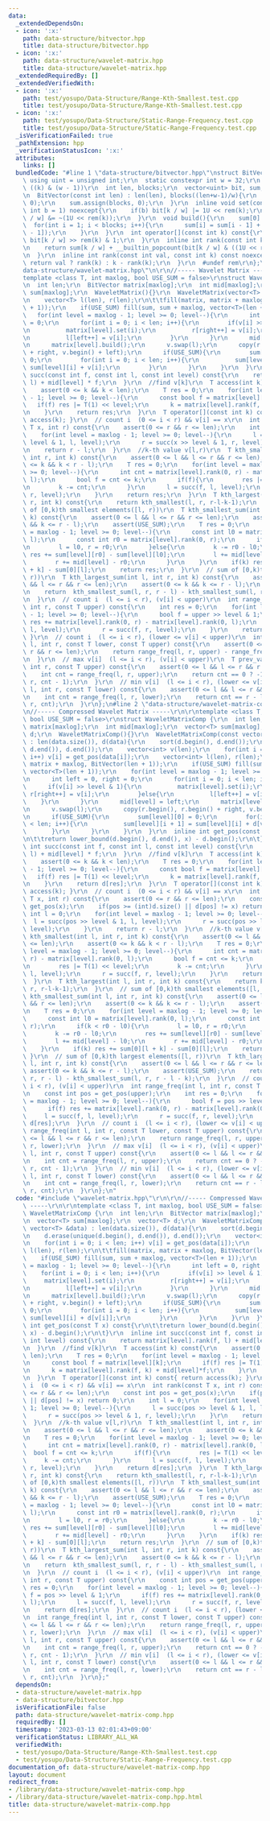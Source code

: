 ```yaml
---
data:
  _extendedDependsOn:
  - icon: ':x:'
    path: data-structure/bitvector.hpp
    title: data-structure/bitvector.hpp
  - icon: ':x:'
    path: data-structure/wavelet-matrix.hpp
    title: data-structure/wavelet-matrix.hpp
  _extendedRequiredBy: []
  _extendedVerifiedWith:
  - icon: ':x:'
    path: test/yosupo/Data-Structure/Range-Kth-Smallest.test.cpp
    title: test/yosupo/Data-Structure/Range-Kth-Smallest.test.cpp
  - icon: ':x:'
    path: test/yosupo/Data-Structure/Static-Range-Frequency.test.cpp
    title: test/yosupo/Data-Structure/Static-Range-Frequency.test.cpp
  _isVerificationFailed: true
  _pathExtension: hpp
  _verificationStatusIcon: ':x:'
  attributes:
    links: []
  bundledCode: "#line 1 \"data-structure/bitvector.hpp\"\nstruct BitVector {\r\n \
    \ using uint = unsigned int;\r\n  static constexpr int w = 32;\r\n  #define rem(k)\
    \ ((k) & (w - 1))\r\n  int len, blocks;\r\n  vector<uint> bit, sum;\r\n  BitVector(){}\r\
    \n  BitVector(const int len) : len(len), blocks((len+w-1)/w){\r\n    bit.assign(blocks,\
    \ 0);\r\n    sum.assign(blocks, 0);\r\n  }\r\n  inline void set(const int k, const\
    \ int b = 1) noexcept{\r\n    if(b) bit[k / w] |= 1U << rem(k);\r\n    else bit[k\
    \ / w] &= ~(1U << rem(k));\r\n  }\r\n  void build(){\r\n    sum[0] = 0;\r\n  \
    \  for(int i = 1; i < blocks; i++){\r\n      sum[i] = sum[i - 1] + __builtin_popcount(bit[i\
    \ - 1]);\r\n    }\r\n  }\r\n  int operator[](const int k) const{\r\n    return\
    \ bit[k / w] >> rem(k) & 1;\r\n  }\r\n  inline int rank(const int k) const noexcept{\r\
    \n    return sum[k / w] + __builtin_popcount(bit[k / w] & ((1U << rem(k)) - 1));\r\
    \n  }\r\n  inline int rank(const int val, const int k) const noexcept{\r\n   \
    \ return val ? rank(k) : k - rank(k);\r\n  }\r\n  #undef rem\r\n};\n#line 2 \"\
    data-structure/wavelet-matrix.hpp\"\n\r\n//----- Wavelet Matrix -----\r\n\r\n\
    template <class T, int maxlog, bool USE_SUM = false>\r\nstruct WaveletMatrix {\r\
    \n  int len;\r\n  BitVector matrix[maxlog];\r\n  int mid[maxlog];\r\n  vector<T>\
    \ sum[maxlog];\r\n  WaveletMatrix(){}\r\n  WaveletMatrix(vector<T> v) : len(v.size()){\r\
    \n    vector<T> l(len), r(len);\r\n\t\tfill(matrix, matrix + maxlog, BitVector(len\
    \ + 1));\r\n    if(USE_SUM) fill(sum, sum + maxlog, vector<T>(len + 1));\r\n \
    \   for(int level = maxlog - 1; level >= 0; level--){\r\n      int left = 0, right\
    \ = 0;\r\n      for(int i = 0; i < len; i++){\r\n        if(v[i] >> level & 1){\r\
    \n          matrix[level].set(i);\r\n          r[right++] = v[i];\r\n        }else{\r\
    \n          l[left++] = v[i];\r\n        }\r\n      }\r\n      mid[level] = left;\r\
    \n      matrix[level].build();\r\n      v.swap(l);\r\n      copy(r.begin(), r.begin()\
    \ + right, v.begin() + left);\r\n      if(USE_SUM){\r\n        sum[level][0] =\
    \ 0;\r\n        for(int i = 0; i < len; i++){\r\n          sum[level][i + 1] =\
    \ sum[level][i] + v[i];\r\n        }\r\n      }\r\n    }\r\n  }\r\n  inline int\
    \ succ(const int f, const int l, const int level) const{\r\n    return matrix[level].rank(f,\
    \ l) + mid[level] * f;\r\n  }\r\n  //find v[k]\r\n  T access(int k) const{\r\n\
    \    assert(0 <= k && k < len);\r\n    T res = 0;\r\n    for(int level = maxlog\
    \ - 1; level >= 0; level--){\r\n      const bool f = matrix[level][k];\r\n   \
    \   if(f) res |= T(1) << level;\r\n      k = matrix[level].rank(f, k) + mid[level]*f;\r\
    \n    }\r\n    return res;\r\n  }\r\n  T operator[](const int k) const{ return\
    \ access(k); }\r\n  // count i  (0 <= i < r) && v[i] == x\r\n  int rank(const\
    \ T x, int r) const{\r\n    assert(0 <= r && r <= len);\r\n    int l = 0;\r\n\
    \    for(int level = maxlog - 1; level >= 0; level--){\r\n      l = succ(x >>\
    \ level & 1, l, level);\r\n      r = succ(x >> level & 1, r, level);\r\n    }\r\
    \n    return r - l;\r\n  }\r\n  //k-th value v[l,r)\r\n  T kth_smallest(int l,\
    \ int r, int k) const{\r\n    assert(0 <= l && l <= r && r <= len);\r\n    assert(0\
    \ <= k && k < r - l);\r\n    T res = 0;\r\n    for(int level = maxlog - 1; level\
    \ >= 0; level--){\r\n      int cnt = matrix[level].rank(0, r) - matrix[level].rank(0,\
    \ l);\r\n      bool f = cnt <= k;\r\n      if(f){\r\n        res |= T(1) << level;\r\
    \n        k -= cnt;\r\n      }\r\n      l = succ(f, l, level);\r\n      r = succ(f,\
    \ r, level);\r\n    }\r\n    return res;\r\n  }\r\n  T kth_largest(int l, int\
    \ r, int k) const{\r\n    return kth_smallest(l, r, r-l-k-1);\r\n  }\r\n  // sum\
    \ of [0,k)th smallest elements([l, r))\r\n  T kth_smallest_sum(int l, int r, int\
    \ k) const{\r\n    assert(0 <= l && l <= r && r <= len);\r\n    assert(0 <= k\
    \ && k <= r - l);\r\n    assert(USE_SUM);\r\n    T res = 0;\r\n    for(int level\
    \ = maxlog - 1; level >= 0; level--){\r\n      const int l0 = matrix[level].rank(0,\
    \ l);\r\n      const int r0 = matrix[level].rank(0, r);\r\n      if(k < r0 - l0){\r\
    \n        l = l0, r = r0;\r\n      }else{\r\n        k -= r0 - l0;\r\n       \
    \ res += sum[level][r0] - sum[level][l0];\r\n        l += mid[level] - l0;\r\n\
    \        r += mid[level] - r0;\r\n      }\r\n    }\r\n    if(k) res += sum[0][l\
    \ + k] - sum[0][l];\r\n    return res;\r\n  }\r\n  // sum of [0,k)th largest elements([l,\
    \ r))\r\n  T kth_largest_sum(int l, int r, int k) const{\r\n    assert(0 <= l\
    \ && l <= r && r <= len);\r\n    assert(0 <= k && k <= r - l);\r\n    assert(USE_SUM);\r\
    \n    return  kth_smallest_sum(l, r, r - l) - kth_smallest_sum(l, r, r - l - k);\r\
    \n  }\r\n  // count i  (l <= i < r), (v[i] < upper)\r\n  int range_freq(int l,\
    \ int r, const T upper) const{\r\n    int res = 0;\r\n    for(int level = maxlog\
    \ - 1; level >= 0; level--){\r\n      bool f = upper >> level & 1;\r\n      if(f)\
    \ res += matrix[level].rank(0, r) - matrix[level].rank(0, l);\r\n      l = succ(f,\
    \ l, level);\r\n      r = succ(f, r, level);\r\n    }\r\n    return res;\r\n \
    \ }\r\n  // count i  (l <= i < r), (lower <= v[i] < upper)\r\n  int range_freq(int\
    \ l, int r, const T lower, const T upper) const{\r\n    assert(0 <= l && l <=\
    \ r && r <= len);\r\n    return range_freq(l, r, upper) - range_freq(l, r, lower);\r\
    \n  }\r\n  // max v[i]  (l <= i < r), (v[i] < upper)\r\n  T prev_value(int l,\
    \ int r, const T upper) const{\r\n    assert(0 <= l && l <= r && r <= len);\r\n\
    \    int cnt = range_freq(l, r, upper);\r\n    return cnt == 0 ? -1 : kth_smallest(l,\
    \ r, cnt - 1);\r\n  }\r\n  // min v[i]  (l <= i < r), (lower <= v[i])\r\n  T next_value(int\
    \ l, int r, const T lower) const{\r\n    assert(0 <= l && l <= r && r <= len);\r\
    \n    int cnt = range_freq(l, r, lower);\r\n    return cnt == r - l ? -1 : kth_smallest(l,\
    \ r, cnt);\r\n  }\r\n};\n#line 2 \"data-structure/wavelet-matrix-comp.hpp\"\n\r\
    \n//----- Compressed Wavelet Matrix -----\r\n\r\ntemplate <class T, int maxlog,\
    \ bool USE_SUM = false>\r\nstruct WaveletMatrixComp {\r\n  int len;\r\n  BitVector\
    \ matrix[maxlog];\r\n  int mid[maxlog];\r\n  vector<T> sum[maxlog];\r\n  vector<T>\
    \ d;\r\n  WaveletMatrixComp(){}\r\n  WaveletMatrixComp(const vector<T> &data)\
    \ : len(data.size()), d(data){\r\n    sort(d.begin(), d.end());\r\n    d.erase(unique(d.begin(),\
    \ d.end()), d.end());\r\n    vector<int> v(len);\r\n    for(int i = 0; i < len;\
    \ i++) v[i] = get_pos(data[i]);\r\n    vector<int> l(len), r(len);\r\n\t\tfill(matrix,\
    \ matrix + maxlog, BitVector(len + 1));\r\n    if(USE_SUM) fill(sum, sum + maxlog,\
    \ vector<T>(len + 1));\r\n    for(int level = maxlog - 1; level >= 0; level--){\r\
    \n      int left = 0, right = 0;\r\n      for(int i = 0; i < len; i++){\r\n  \
    \      if(v[i] >> level & 1){\r\n          matrix[level].set(i);\r\n         \
    \ r[right++] = v[i];\r\n        }else{\r\n          l[left++] = v[i];\r\n    \
    \    }\r\n      }\r\n      mid[level] = left;\r\n      matrix[level].build();\r\
    \n      v.swap(l);\r\n      copy(r.begin(), r.begin() + right, v.begin() + left);\r\
    \n      if(USE_SUM){\r\n        sum[level][0] = 0;\r\n        for(int i = 0; i\
    \ < len; i++){\r\n          sum[level][i + 1] = sum[level][i] + d[v[i]];\r\n \
    \       }\r\n      }\r\n    }\r\n  }\r\n  inline int get_pos(const T x) const{\r\
    \n\t\treturn lower_bound(d.begin(), d.end(), x) - d.begin();\r\n\t}\r\n  inline\
    \ int succ(const int f, const int l, const int level) const{\r\n    return matrix[level].rank(f,\
    \ l) + mid[level] * f;\r\n  }\r\n  //find v[k]\r\n  T access(int k) const{\r\n\
    \    assert(0 <= k && k < len);\r\n    T res = 0;\r\n    for(int level = maxlog\
    \ - 1; level >= 0; level--){\r\n      const bool f = matrix[level][k];\r\n   \
    \   if(f) res |= T(1) << level;\r\n      k = matrix[level].rank(f, k) + mid[level]*f;\r\
    \n    }\r\n    return d[res];\r\n  }\r\n  T operator[](const int k) const{ return\
    \ access(k); }\r\n  // count i  (0 <= i < r) && v[i] == x\r\n  int rank(const\
    \ T x, int r) const{\r\n    assert(0 <= r && r <= len);\r\n    const int pos =\
    \ get_pos(x);\r\n    if(pos >= (int)d.size() || d[pos] != x) return 0;\r\n   \
    \ int l = 0;\r\n    for(int level = maxlog - 1; level >= 0; level--){\r\n    \
    \  l = succ(pos >> level & 1, l, level);\r\n      r = succ(pos >> level & 1, r,\
    \ level);\r\n    }\r\n    return r - l;\r\n  }\r\n  //k-th value v[l,r)\r\n  T\
    \ kth_smallest(int l, int r, int k) const{\r\n    assert(0 <= l && l <= r && r\
    \ <= len);\r\n    assert(0 <= k && k < r - l);\r\n    T res = 0;\r\n    for(int\
    \ level = maxlog - 1; level >= 0; level--){\r\n      int cnt = matrix[level].rank(0,\
    \ r) - matrix[level].rank(0, l);\r\n      bool f = cnt <= k;\r\n      if(f){\r\
    \n        res |= T(1) << level;\r\n        k -= cnt;\r\n      }\r\n      l = succ(f,\
    \ l, level);\r\n      r = succ(f, r, level);\r\n    }\r\n    return d[res];\r\n\
    \  }\r\n  T kth_largest(int l, int r, int k) const{\r\n    return kth_smallest(l,\
    \ r, r-l-k-1);\r\n  }\r\n  // sum of [0,k)th smallest elements([l, r))\r\n  T\
    \ kth_smallest_sum(int l, int r, int k) const{\r\n    assert(0 <= l && l <= r\
    \ && r <= len);\r\n    assert(0 <= k && k <= r - l);\r\n    assert(USE_SUM);\r\
    \n    T res = 0;\r\n    for(int level = maxlog - 1; level >= 0; level--){\r\n\
    \      const int l0 = matrix[level].rank(0, l);\r\n      const int r0 = matrix[level].rank(0,\
    \ r);\r\n      if(k < r0 - l0){\r\n        l = l0, r = r0;\r\n      }else{\r\n\
    \        k -= r0 - l0;\r\n        res += sum[level][r0] - sum[level][l0];\r\n\
    \        l += mid[level] - l0;\r\n        r += mid[level] - r0;\r\n      }\r\n\
    \    }\r\n    if(k) res += sum[0][l + k] - sum[0][l];\r\n    return res;\r\n \
    \ }\r\n  // sum of [0,k)th largest elements([l, r))\r\n  T kth_largest_sum(int\
    \ l, int r, int k) const{\r\n    assert(0 <= l && l <= r && r <= len);\r\n   \
    \ assert(0 <= k && k <= r - l);\r\n    assert(USE_SUM);\r\n    return  kth_smallest_sum(l,\
    \ r, r - l) - kth_smallest_sum(l, r, r - l - k);\r\n  }\r\n  // count i  (l <=\
    \ i < r), (v[i] < upper)\r\n  int range_freq(int l, int r, const T upper) const{\r\
    \n    const int pos = get_pos(upper);\r\n    int res = 0;\r\n    for(int level\
    \ = maxlog - 1; level >= 0; level--){\r\n      bool f = pos >> level & 1;\r\n\
    \      if(f) res += matrix[level].rank(0, r) - matrix[level].rank(0, l);\r\n \
    \     l = succ(f, l, level);\r\n      r = succ(f, r, level);\r\n    }\r\n    return\
    \ d[res];\r\n  }\r\n  // count i  (l <= i < r), (lower <= v[i] < upper)\r\n  int\
    \ range_freq(int l, int r, const T lower, const T upper) const{\r\n    assert(0\
    \ <= l && l <= r && r <= len);\r\n    return range_freq(l, r, upper) - range_freq(l,\
    \ r, lower);\r\n  }\r\n  // max v[i]  (l <= i < r), (v[i] < upper)\r\n  T prev_value(int\
    \ l, int r, const T upper) const{\r\n    assert(0 <= l && l <= r && r <= len);\r\
    \n    int cnt = range_freq(l, r, upper);\r\n    return cnt == 0 ? -1 : kth_smallest(l,\
    \ r, cnt - 1);\r\n  }\r\n  // min v[i]  (l <= i < r), (lower <= v[i])\r\n  T next_value(int\
    \ l, int r, const T lower) const{\r\n    assert(0 <= l && l <= r && r <= len);\r\
    \n    int cnt = range_freq(l, r, lower);\r\n    return cnt == r - l ? -1 : kth_smallest(l,\
    \ r, cnt);\r\n  }\r\n};\n"
  code: "#include \"wavelet-matrix.hpp\"\r\n\r\n//----- Compressed Wavelet Matrix\
    \ -----\r\n\r\ntemplate <class T, int maxlog, bool USE_SUM = false>\r\nstruct\
    \ WaveletMatrixComp {\r\n  int len;\r\n  BitVector matrix[maxlog];\r\n  int mid[maxlog];\r\
    \n  vector<T> sum[maxlog];\r\n  vector<T> d;\r\n  WaveletMatrixComp(){}\r\n  WaveletMatrixComp(const\
    \ vector<T> &data) : len(data.size()), d(data){\r\n    sort(d.begin(), d.end());\r\
    \n    d.erase(unique(d.begin(), d.end()), d.end());\r\n    vector<int> v(len);\r\
    \n    for(int i = 0; i < len; i++) v[i] = get_pos(data[i]);\r\n    vector<int>\
    \ l(len), r(len);\r\n\t\tfill(matrix, matrix + maxlog, BitVector(len + 1));\r\n\
    \    if(USE_SUM) fill(sum, sum + maxlog, vector<T>(len + 1));\r\n    for(int level\
    \ = maxlog - 1; level >= 0; level--){\r\n      int left = 0, right = 0;\r\n  \
    \    for(int i = 0; i < len; i++){\r\n        if(v[i] >> level & 1){\r\n     \
    \     matrix[level].set(i);\r\n          r[right++] = v[i];\r\n        }else{\r\
    \n          l[left++] = v[i];\r\n        }\r\n      }\r\n      mid[level] = left;\r\
    \n      matrix[level].build();\r\n      v.swap(l);\r\n      copy(r.begin(), r.begin()\
    \ + right, v.begin() + left);\r\n      if(USE_SUM){\r\n        sum[level][0] =\
    \ 0;\r\n        for(int i = 0; i < len; i++){\r\n          sum[level][i + 1] =\
    \ sum[level][i] + d[v[i]];\r\n        }\r\n      }\r\n    }\r\n  }\r\n  inline\
    \ int get_pos(const T x) const{\r\n\t\treturn lower_bound(d.begin(), d.end(),\
    \ x) - d.begin();\r\n\t}\r\n  inline int succ(const int f, const int l, const\
    \ int level) const{\r\n    return matrix[level].rank(f, l) + mid[level] * f;\r\
    \n  }\r\n  //find v[k]\r\n  T access(int k) const{\r\n    assert(0 <= k && k <\
    \ len);\r\n    T res = 0;\r\n    for(int level = maxlog - 1; level >= 0; level--){\r\
    \n      const bool f = matrix[level][k];\r\n      if(f) res |= T(1) << level;\r\
    \n      k = matrix[level].rank(f, k) + mid[level]*f;\r\n    }\r\n    return d[res];\r\
    \n  }\r\n  T operator[](const int k) const{ return access(k); }\r\n  // count\
    \ i  (0 <= i < r) && v[i] == x\r\n  int rank(const T x, int r) const{\r\n    assert(0\
    \ <= r && r <= len);\r\n    const int pos = get_pos(x);\r\n    if(pos >= (int)d.size()\
    \ || d[pos] != x) return 0;\r\n    int l = 0;\r\n    for(int level = maxlog -\
    \ 1; level >= 0; level--){\r\n      l = succ(pos >> level & 1, l, level);\r\n\
    \      r = succ(pos >> level & 1, r, level);\r\n    }\r\n    return r - l;\r\n\
    \  }\r\n  //k-th value v[l,r)\r\n  T kth_smallest(int l, int r, int k) const{\r\
    \n    assert(0 <= l && l <= r && r <= len);\r\n    assert(0 <= k && k < r - l);\r\
    \n    T res = 0;\r\n    for(int level = maxlog - 1; level >= 0; level--){\r\n\
    \      int cnt = matrix[level].rank(0, r) - matrix[level].rank(0, l);\r\n    \
    \  bool f = cnt <= k;\r\n      if(f){\r\n        res |= T(1) << level;\r\n   \
    \     k -= cnt;\r\n      }\r\n      l = succ(f, l, level);\r\n      r = succ(f,\
    \ r, level);\r\n    }\r\n    return d[res];\r\n  }\r\n  T kth_largest(int l, int\
    \ r, int k) const{\r\n    return kth_smallest(l, r, r-l-k-1);\r\n  }\r\n  // sum\
    \ of [0,k)th smallest elements([l, r))\r\n  T kth_smallest_sum(int l, int r, int\
    \ k) const{\r\n    assert(0 <= l && l <= r && r <= len);\r\n    assert(0 <= k\
    \ && k <= r - l);\r\n    assert(USE_SUM);\r\n    T res = 0;\r\n    for(int level\
    \ = maxlog - 1; level >= 0; level--){\r\n      const int l0 = matrix[level].rank(0,\
    \ l);\r\n      const int r0 = matrix[level].rank(0, r);\r\n      if(k < r0 - l0){\r\
    \n        l = l0, r = r0;\r\n      }else{\r\n        k -= r0 - l0;\r\n       \
    \ res += sum[level][r0] - sum[level][l0];\r\n        l += mid[level] - l0;\r\n\
    \        r += mid[level] - r0;\r\n      }\r\n    }\r\n    if(k) res += sum[0][l\
    \ + k] - sum[0][l];\r\n    return res;\r\n  }\r\n  // sum of [0,k)th largest elements([l,\
    \ r))\r\n  T kth_largest_sum(int l, int r, int k) const{\r\n    assert(0 <= l\
    \ && l <= r && r <= len);\r\n    assert(0 <= k && k <= r - l);\r\n    assert(USE_SUM);\r\
    \n    return  kth_smallest_sum(l, r, r - l) - kth_smallest_sum(l, r, r - l - k);\r\
    \n  }\r\n  // count i  (l <= i < r), (v[i] < upper)\r\n  int range_freq(int l,\
    \ int r, const T upper) const{\r\n    const int pos = get_pos(upper);\r\n    int\
    \ res = 0;\r\n    for(int level = maxlog - 1; level >= 0; level--){\r\n      bool\
    \ f = pos >> level & 1;\r\n      if(f) res += matrix[level].rank(0, r) - matrix[level].rank(0,\
    \ l);\r\n      l = succ(f, l, level);\r\n      r = succ(f, r, level);\r\n    }\r\
    \n    return d[res];\r\n  }\r\n  // count i  (l <= i < r), (lower <= v[i] < upper)\r\
    \n  int range_freq(int l, int r, const T lower, const T upper) const{\r\n    assert(0\
    \ <= l && l <= r && r <= len);\r\n    return range_freq(l, r, upper) - range_freq(l,\
    \ r, lower);\r\n  }\r\n  // max v[i]  (l <= i < r), (v[i] < upper)\r\n  T prev_value(int\
    \ l, int r, const T upper) const{\r\n    assert(0 <= l && l <= r && r <= len);\r\
    \n    int cnt = range_freq(l, r, upper);\r\n    return cnt == 0 ? -1 : kth_smallest(l,\
    \ r, cnt - 1);\r\n  }\r\n  // min v[i]  (l <= i < r), (lower <= v[i])\r\n  T next_value(int\
    \ l, int r, const T lower) const{\r\n    assert(0 <= l && l <= r && r <= len);\r\
    \n    int cnt = range_freq(l, r, lower);\r\n    return cnt == r - l ? -1 : kth_smallest(l,\
    \ r, cnt);\r\n  }\r\n};"
  dependsOn:
  - data-structure/wavelet-matrix.hpp
  - data-structure/bitvector.hpp
  isVerificationFile: false
  path: data-structure/wavelet-matrix-comp.hpp
  requiredBy: []
  timestamp: '2023-03-13 02:01:43+09:00'
  verificationStatus: LIBRARY_ALL_WA
  verifiedWith:
  - test/yosupo/Data-Structure/Range-Kth-Smallest.test.cpp
  - test/yosupo/Data-Structure/Static-Range-Frequency.test.cpp
documentation_of: data-structure/wavelet-matrix-comp.hpp
layout: document
redirect_from:
- /library/data-structure/wavelet-matrix-comp.hpp
- /library/data-structure/wavelet-matrix-comp.hpp.html
title: data-structure/wavelet-matrix-comp.hpp
---
```

